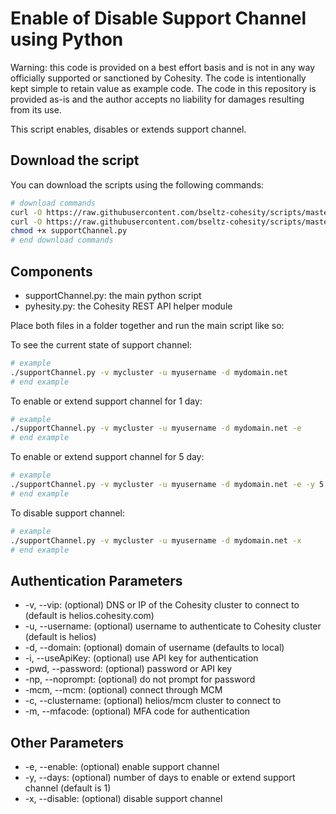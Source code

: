 # Enable of Disable Support Channel using Python

Warning: this code is provided on a best effort basis and is not in any way officially supported or sanctioned by Cohesity. The code is intentionally kept simple to retain value as example code. The code in this repository is provided as-is and the author accepts no liability for damages resulting from its use.

This script enables, disables or extends support channel.

## Download the script

You can download the scripts using the following commands:

```bash
# download commands
curl -O https://raw.githubusercontent.com/bseltz-cohesity/scripts/master/python/supportChannel/supportChannel.py
curl -O https://raw.githubusercontent.com/bseltz-cohesity/scripts/master/python/pyhesity.py
chmod +x supportChannel.py
# end download commands
```

## Components

* supportChannel.py: the main python script
* pyhesity.py: the Cohesity REST API helper module

Place both files in a folder together and run the main script like so:

To see the current state of support channel:

```bash
# example
./supportChannel.py -v mycluster -u myusername -d mydomain.net
# end example
```

To enable or extend support channel for 1 day:

```bash
# example
./supportChannel.py -v mycluster -u myusername -d mydomain.net -e
# end example
```

To enable or extend support channel for 5 day:

```bash
# example
./supportChannel.py -v mycluster -u myusername -d mydomain.net -e -y 5
# end example
```

To disable support channel:

```bash
# example
./supportChannel.py -v mycluster -u myusername -d mydomain.net -x
# end example
```

## Authentication Parameters

* -v, --vip: (optional) DNS or IP of the Cohesity cluster to connect to (default is helios.cohesity.com)
* -u, --username: (optional) username to authenticate to Cohesity cluster (default is helios)
* -d, --domain: (optional) domain of username (defaults to local)
* -i, --useApiKey: (optional) use API key for authentication
* -pwd, --password: (optional) password or API key
* -np, --noprompt: (optional) do not prompt for password
* -mcm, --mcm: (optional) connect through MCM
* -c, --clustername: (optional) helios/mcm cluster to connect to
* -m, --mfacode: (optional) MFA code for authentication

## Other Parameters

* -e, --enable: (optional) enable support channel
* -y, --days: (optional) number of days to enable or extend support channel (default is 1)
* -x, --disable: (optional) disable support channel
